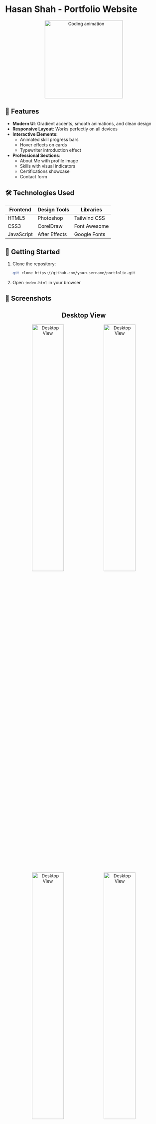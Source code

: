 
# Hasan Shah - Portfolio Website

<div align="center">
  <img src="https://media.giphy.com/media/juua9i2c2fA0AIp2iq/giphy.gif" width="250" alt="Coding animation">
</div>

## 🌟 Features

- **Modern UI**: Gradient accents, smooth animations, and clean design
- **Responsive Layout**: Works perfectly on all devices
- **Interactive Elements**:
  - Animated skill progress bars
  - Hover effects on cards
  - Typewriter introduction effect
- **Professional Sections**:
  - About Me with profile image
  - Skills with visual indicators
  - Certifications showcase
  - Contact form

## 🛠️ Technologies Used

| Frontend       | Design Tools      | Libraries        |
|----------------|-------------------|------------------|
| HTML5          | Photoshop         | Tailwind CSS     |
| CSS3           | CorelDraw         | Font Awesome     |
| JavaScript     | After Effects     | Google Fonts     |

## 🚀 Getting Started

1. Clone the repository:
   ```bash
   git clone https://github.com/yourusername/portfolio.git
   ```
2. Open `index.html` in your browser

## 📸 Screenshots

<div align="center">
  <h2 align="center"> Desktop View </h2>
  <img src="https://i.postimg.cc/XvNZ3RZt/desktop-view.png" width="45%" alt="Desktop View">
  <img src="https://i.postimg.cc/dtzXbFft/ss-desktop.png" width="45%" alt="Desktop View">
<img src="https://i.postimg.cc/BnHysyW5/ss-desktop-2.png" width="45%" alt="Desktop View">
<img src="https://i.postimg.cc/9f2kfpV6/ss-desktop3.png" width="45%" alt="Desktop View">
<img src="https://i.postimg.cc/nhGyB5dF/ss-desktop4.png" width="45%" alt="Desktop View">
<img src="https://i.postimg.cc/mDtKxrTk/ss-desktop5.png" width="45%" alt="Desktop View"><br><br><br>
  <h2 align="center"> Mobile view </h2>
  <img src="https://i.postimg.cc/hvjSJn87/mobile-view.gif" width="45%" alt="Mobile View">
</div>

## 📬 Contact

- 📧 Email: [hasan@example.com](mailto:hasan@example.com)
- 📱 Telegram: [@hasanshah](https://t.me/hasanshah)
- 📷 Instagram: [@hasan_shah4242](https://instagram.com/hasan_shah4242)
- 👍 Facebook: [HasanShah](https://facebook.com/HasanShah)

## 📜 License

MIT © [Hasan Shah](https://github.com/iktiger-developer)
```

This version:
1. Maintains a professional yet modern style
2. Clearly showcases your skills and technologies
3. Includes all essential sections
4. Provides easy setup instructions
5. Features your contact information prominently
6. Is properly formatted for GitHub

You can customize:
- Replace GIF with your preferred animation
- Add actual screenshots in a `/screenshots` folder
- Update all links to your real profiles
- Adjust skill levels as needed
- Add any additional sections you want to highlight
